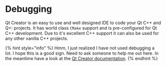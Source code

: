 # Debugging

Qt Creator is an easy to use and well designed IDE to code your Qt C++ and Q<: projects. It has world class `CMake` support and is pre-configured for Qt C++ development. Due to it's excellent C++ support it can also be used for any other vanilla C++ projects.

{% hint style="info" %}
Hmm, I just realized I have not used debugging a lot. I hope this is a good sign. Need to ask someone to help me out here. In the meantime have a look at the [Qt Creator documentation](http://http://doc.qt.io/qtcreator/index.html).
{% endhint %}

